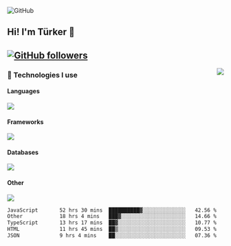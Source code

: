 ![GitHub](https://github.com/turkwr/turkwr/assets/63150613/e5462c44-ccab-48a0-8a33-9f1ea91ff35d)
<!-- ## Hi! I'm Türker 🖐️ -->

##  Hi! I'm Türker 👋
## [![GitHub followers](https://img.shields.io/github/followers/turkwr?color=333&label=Follow&logo=github&logoColor=fff&style=flat-square)](https://github.com/turkwr?tab=followers)
<a href="https://discord.com/users/162740870607536128">
 <img src="https://lanyard.cnrad.dev/api/162740870607536128?hideTimestamp=true&idleMessage=Just%20chillin'%20at%20the%20moment&bg=161a23&animated=true" align="right" />
</a>

### 🧠 Technologies I use
#### Languages
![](https://skillicons.dev/icons?i=js,ts,py,go,php&theme=dark&perline=6)
#### Frameworks
![](https://skillicons.dev/icons?i=next,react,nodejs,tailwind,bootstrap,express&theme=dark&perline=6)
#### Databases
![](https://skillicons.dev/icons?i=mongodb,mysql,sqlite,postgres&theme=dark&perline=6)
#### Other
![](https://skillicons.dev/icons?i=github,gitlab,git,figma,photoshop,cloudflare,vercel,replit,vscode,visualstudio,discord,linux&theme=dark&perline=6)


<!--START_SECTION:waka-->

```txt
JavaScript       52 hrs 30 mins  ██████████▓░░░░░░░░░░░░░░   42.56 %
Other            18 hrs 4 mins   ███▓░░░░░░░░░░░░░░░░░░░░░   14.66 %
TypeScript       13 hrs 17 mins  ██▓░░░░░░░░░░░░░░░░░░░░░░   10.77 %
HTML             11 hrs 45 mins  ██▒░░░░░░░░░░░░░░░░░░░░░░   09.53 %
JSON             9 hrs 4 mins    ██░░░░░░░░░░░░░░░░░░░░░░░   07.36 %
```

<!--END_SECTION:waka-->
